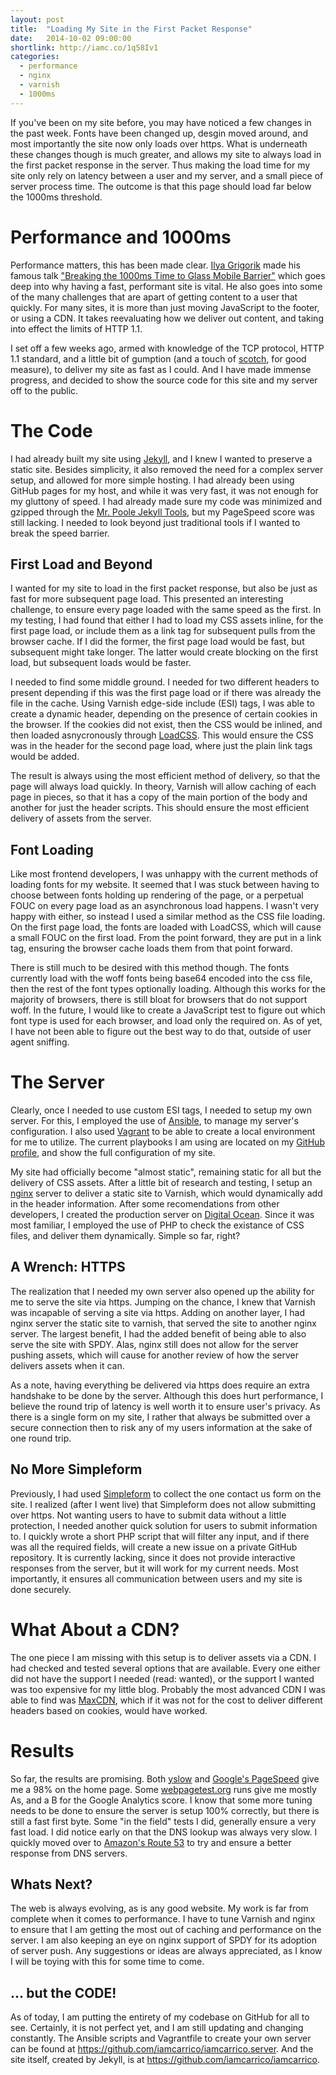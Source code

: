 ```yaml
---
layout: post
title:  "Loading My Site in the First Packet Response"
date:   2014-10-02 09:00:00
shortlink: http://iamc.co/1q58Iv1
categories:
  - performance
  - nginx
  - varnish
  - 1000ms
---
```


If you've been on my site before, you may have noticed a few changes in the past week. Fonts have been changed up, desgin moved around, and most importantly the site now only loads over https. What is underneath these changes though is much greater, and allows my site to always load in the first packet response in the server. Thus making the load time for my site only rely on latency between a user and my server, and a small piece of server process time. The outcome is that this page should load far below the 1000ms threshold.

# Performance and 1000ms

Performance matters, this has been made clear. [Ilya Grigorik](https://twitter.com/igrigorik) made his famous talk ["Breaking the 1000ms Time to Glass Mobile Barrier"](https://www.youtube.com/watch?v=Il4swGfTOSM) which goes deep into why having a fast, performant site is vital. He also goes into some of the many challenges that are apart of getting content to a user that quickly. For many sites, it is more than just moving JavaScript to the footer, or using a CDN. It takes reevaluating how we deliver out content, and taking into effect the limits of HTTP 1.1.

I set off a few weeks ago, armed with knowledge of the TCP protocol, HTTP 1.1 standard, and a little bit of gumption (and a touch of [scotch](http://www.compassboxwhisky.com/), for good measure), to deliver my site as fast as I could. And I have made immense progress, and decided to show the source code for this site and my server off to the public.

# The Code

I had already built my site using [Jekyll](http://jekyllrb.com/), and I knew I wanted to preserve a static site. Besides simplicity, it also removed the need for a complex server setup, and allowed for more simple hosting. I had already been using GitHub pages for my host, and while it was very fast, it was not enough for my gluttony of speed. I had already made sure my code was minimized and gzipped through the [Mr. Poole Jekyll Tools](https://github.com/iamcarrico/generator-poole), but my PageSpeed score was still lacking. I needed to look beyond just traditional tools if I wanted to break the speed barrier.

## First Load and Beyond

I wanted for my site to load in the first packet response, but also be just as fast for more subsequent page load. This presented an interesting challenge, to ensure every page loaded with the same speed as the first. In my testing, I had found that either I had to load my CSS assets inline, for the first page load, or include them as a link tag for subsequent pulls from the browser cache. If I did the former, the first page load would be fast, but subsequent might take longer. The latter would create blocking on the first load, but subsequent loads would be faster.

I needed to find some middle ground. I needed for two different headers to present depending if this was the first page load or if there was already the file in the cache. Using Varnish edge-side include (ESI) tags, I was able to create a dynamic header, depending on the presence of certain cookies in the browser. If the cookies did not exist, then the CSS would be inlined, and then loaded asnycronously through [LoadCSS](https://github.com/filamentgroup/loadCSS). This would ensure the CSS was in the header for the second page load, where just the plain link tags would be added.

The result is always using the most efficient method of delivery, so that the page will always load quickly. In theory, Varnish will allow caching of each page in pieces, so that it has a copy of the main portion of the body and another for just the header scripts. This should ensure the most efficient delivery of assets from the server.

## Font Loading

Like most frontend developers, I was unhappy with the current methods of loading fonts for my website. It seemed that I was stuck between having to choose between fonts holding up rendering of the page, or a perpetual FOUC on every page load as an asynchronous load happens. I wasn't very happy with either, so instead I used a similar method as the CSS file loading. On the first page load, the fonts are loaded with LoadCSS, which will cause a small FOUC on the first load. From the point forward, they are put in a link tag, ensuring the browser cache loads them from that point forward.

There is still much to be desired with this method though. The fonts currently load with the woff fonts being base64 encoded into the css file, then the rest of the font types optionally loading. Although this works for the majority of browsers, there is still bloat for browsers that do not support woff. In the future, I would like to create a JavaScript test to figure out which font type is used for each browser, and load only the required on. As of yet, I have not been able to figure out the best way to do that, outside of user agent sniffing.

# The Server

Clearly, once I needed to use custom ESI tags, I needed to setup my own server. For this, I employed the use of [Ansible](http://www.ansible.com/home), to manage my server's configuration. I also used [Vagrant]() to be able to create a local environment for me to utilize. The current playbooks I am using are located on my [GitHub profile](https://github.com/iamcarrico/iamcarrico.server), and show the full configuration of my site.

My site had officially become "almost static", remaining static for all but the delivery of CSS assets. After a little bit of research and testing, I setup an [nginx](http://nginx.com/) server to deliver a static site to Varnish, which would dynamically add in the header information. After some recomendations from other developers, I created the production server on [Digital Ocean](www.digitalocean.com/?refcode=ad7f8c567c36). Since it was most familiar, I employed the use of PHP to check the existance of CSS files, and deliver them dynamically. Simple so far, right?

## A Wrench: HTTPS

The realization that I needed my own server also opened up the ability for me to serve the site via https. Jumping on the chance, I knew that Varnish was incapable of serving a site via https. Adding on another layer, I had nginx server the static site to varnish, that served the site to another nginx server. The largest benefit, I had the added benefit of being able to also serve the site with SPDY. Alas, nginx still does not allow for the server pushing assets, which will cause for another review of how the server delivers assets when it can.

As a note, having everything be delivered via https does require an extra handshake to be done by the server. Although this does hurt performance, I believe the round trip of latency is well worth it to ensure user's privacy. As there is a single form on my site, I rather that always be submitted over a secure connection then to risk any of my users information at the sake of one round trip.

## No More Simpleform

Previously, I had used [Simpleform](http://getsimpleform.com/) to collect the one contact us form on the site. I realized (after I went live) that Simpleform does not allow submitting over https. Not wanting users to have to submit data without a little protection, I needed another quick solution for users to submit information to. I quickly wrote a short PHP script that will filter any input, and if there was all the required fields, will create a new issue on a private GitHub repository. It is currently lacking, since it does not provide interactive responses from the server, but it will work for my current needs. Most importantly, it ensures all communication between users and my site is done securely.

# What About a CDN?

The one piece I am missing with this setup is to deliver assets via a CDN. I had checked and tested several options that are available. Every one either did not have the support I needed (read: wanted), or the support I wanted was too expensive for my little blog. Probably the most advanced CDN I was able to find was [MaxCDN](http://www.maxcdn.com/), which if it was not for the cost to deliver different headers based on cookies, would have worked.

# Results

So far, the results are promising. Both [yslow](https://developer.yahoo.com/yslow/) and [Google's PageSpeed](http://developers.google.com/speed/pagespeed/insights/) give me a 98% on the home page. Some [webpagetest.org](http://www.webpagetest.org/) runs give me mostly As, and a B for the Google Analytics score. I know that some more tuning needs to be done to ensure the server is setup 100% correctly, but there is still a fast first byte. Some "in the field" tests I did, generally ensure a very fast load. I did notice early on that the DNS lookup was always very slow. I quickly moved over to [Amazon's Route 53](http://aws.amazon.com/route53/) to try and ensure a better response from DNS servers.

## Whats Next?

The web is always evolving, as is any good website. My work is far from complete when it comes to performance. I have to tune Varnish and nginx to ensure that I am getting the most out of caching and performance on the server. I am also keeping an eye on nginx support of SPDY for its adoption of server push. Any suggestions or ideas are always appreciated, as I know I will be toying with this for some time to come.

## ... but the CODE!

As of today, I am putting the entirety of my codebase on GitHub for all to see. Certainly, it is not perfect yet, and I am still updating and changing constantly. The Ansible scripts and Vagrantfile to create your own server can be found at https://github.com/iamcarrico/iamcarrico.server. And the site itself, created by Jekyll, is at https://github.com/iamcarrico/iamcarrico.
